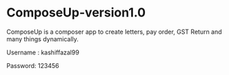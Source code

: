 # ComposeUp-version1.0
ComposeUp is a composer app to create letters, pay order, GST Return and many things dynamically.



Username : kashiffazal99


Password: 123456

